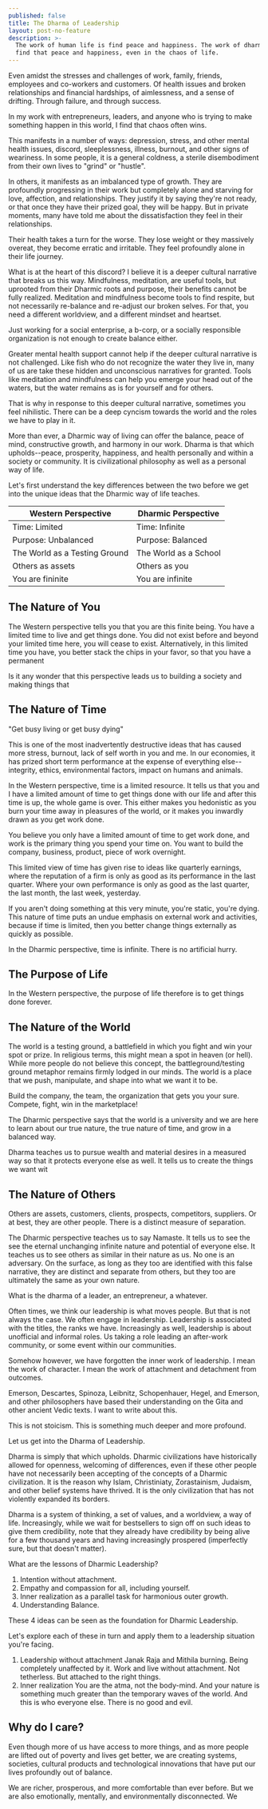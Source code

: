 ```yaml
---
published: false
title: The Dharma of Leadership
layout: post-no-feature
description: >-
  The work of human life is find peace and happiness. The work of dharma is to
  find that peace and happiness, even in the chaos of life.
---
```

Even amidst the stresses and challenges of work, family, friends, employees and co-workers and customers. Of health issues and broken relationships and financial hardships, of aimlessness, and a sense of drifting. Through failure, and through success.

In my work with entrepreneurs, leaders, and anyone who is trying to make something happen in this world, I find that chaos often wins. 

This manifests in a number of ways: depression, stress, and other mental health issues, discord, sleeplessness, illness, burnout, and other signs of weariness. In some people, it is a general coldness, a sterile disembodiment from their own lives to "grind" or "hustle".

In others, it manifests as an imbalanced type of growth. They are profoundly progressing in their work but completely alone and starving for love, affection, and relationships. They justify it by saying they're not ready, or that once they have their prized goal, they will be happy. But in private moments, many have told me about the dissatisfaction they feel in their relationships.

Their health takes a turn for the worse. They lose weight or they massively overeat, they become erratic and irritable. They feel profoundly alone in their life journey.

What is at the heart of this discord? I believe it is a deeper cultural narrative that breaks us this way. Mindfulness, meditation, are useful tools, but uprooted from their Dharmic roots and purpose, their benefits cannot be fully realized. Meditation and mindfulness become tools to find respite, but not necessarily re-balance and re-adjust our broken selves. For that, you need a different worldview, and a different mindset and heartset.

Just working for a social enterprise, a b-corp, or a socially responsible organization is not enough to create balance either. 

Greater mental health support cannot help if the deeper cultural narrative is not challenged. Like fish who do not recognize the water they live in, many of us are take these hidden and unconscious narratives for granted. Tools like meditation and mindfulness can help you emerge your head out of the waters, but the water remains as is for yourself and for others.

That is why in response to this deeper cultural narrative, sometimes you feel nihilistic. There can be a deep cyncism towards the world and the roles we have to play in it.

More than ever, a Dharmic way of living can offer the balance, peace of mind, constructive growth, and harmony in our work. Dharma is that which upholds--peace, prosperity, happiness, and health personally and within a society or community. It is civilizational philosophy as well as a personal way of life. 

Let's first understand the key differences between the two before we get into the unique ideas that the Dharmic way of life teaches.

| **Western Perspective** | **Dharmic Perspective** |
|---------------------|---------------------|
| Time: Limited | Time: Infinite|
| Purpose: Unbalanced | Purpose: Balanced |
| The World as a Testing Ground | The World as a School |
| Others as assets | Others as you |
| You are fininite | You are infinite |

## The Nature of You

The Western perspective tells you that you are this finite being. You have a limited time to live and get things done. You did not exist before and beyond your limited time here, you will cease to exist. Alternatively, in this limited time you have, you better stack the chips in your favor, so that you have  a permanent 

Is it any wonder that this perspective leads us to building a society and making things that 

## The Nature of Time

"Get busy living or get busy dying"

This is one of the most inadvertently destructive ideas that has caused more stress, burnout, lack of self worth in you and me. In our economies, it has prized short term performance at the expense of everything else--integrity, ethics, environmental factors, impact on humans and animals.

In the Western perspective, time is a limited resource. It tells us that you and I have a limited amount of time to get things done with our life and after this time is up, the whole game is over. This either makes you hedonistic as you burn your time away in pleasures of the world, or it makes you inwardly drawn as you get work done. 

You believe you only have a limited amount of time to get work done, and work is the primary thing you spend your time on. You want to build the company, business, product, piece of work overnight.

This limited view of time has given rise to ideas like quarterly earnings, where the reputation of a firm is only as good as its performance in the last quarter. Where your own performance is only as good as the last quarter, the last month, the last week, yesterday.

If you aren't doing something at this very minute, you're static, you're dying. This nature of time puts an undue emphasis on external work and activities, because if time is limited, then you better change things externally as quickly as possible.

In the Dharmic perspective, time is infinite. There is no artificial hurry. 

## The Purpose of Life

In the Western perspective, the purpose of life therefore is to get things done forever. 

## The Nature of the World

The world is a testing ground, a battlefield in which you fight and win your spot or prize. In religious terms, this might mean a spot in heaven (or hell). While more people do not believe this concept, the battleground/testing ground metaphor remains firmly lodged in our minds. The world is a place that we push, manipulate, and shape into what we want it to be.

Build the company, the team, the organization that gets you your sure. Compete, fight, win in the marketplace! 

The Dharmic perspective says that the world is a university and we are here to learn about our true nature, the true nature of time, and grow in a balanced way.

Dharma teaches us to pursue wealth and material desires in a measured way so that it protects everyone else as well. It tells us to create the things we want wit

## The Nature of Others

Others are assets, customers, clients, prospects, competitors, suppliers. Or at best, they are other people. There is a distinct measure of separation.

The Dharmic perspective teaches us to say Namaste. It tells us to see the see the eternal unchanging infinite nature and potential of everyone else. It teaches us to see others as similar in their nature as us. No one is an adversary. On the surface, as long as they too are identified with this false narrative, they are distinct and separate from others, but they too are ultimately the same as your own nature.



What is the dharma of a leader, an entrepreneur, a whatever.

Often times, we think our leadership is what moves people. But that is not always the case. We often engage in leadership. Leadership is associated with the titles, the ranks we have. Increasingly as well, leadership is about unofficial and informal roles. Us taking a role leading an after-work community, or some event within our communities.

Somehow however, we have forgotten the inner work of leadership. I mean the work of character. I mean the work of attachment and detachment from outcomes.

Emerson, Descartes, Spinoza, Leibnitz, Schopenhauer, Hegel, and Emerson, and other philosophers have based their understanding on the Gita and other ancient Vedic texts. I want to write about this. 

This is not stoicism. This is something much deeper and more profound.

Let us get into the Dharma of Leadership.

Dharma is simply that which upholds. Dharmic civilizations have historically allowed for openness, welcoming of differences, even if these other people have not necessarily been accepting of the concepts of a Dharmic civilization. It is the reason why Islam, Christiniaty, Zorastainism, Judaism, and other belief systems have thrived. It is the only civilization that has not violently expanded its borders.

Dharma is a system of thinking, a set of values, and a worldview, a way of life. Increasingly, while we wait for bestsellers to sign off on such ideas to give them credibility, note that they already have credibility by being alive for a few thousand years and having increasingly prospered (imperfectly sure, but that doesn't matter).

What are the lessons of Dharmic Leadership?

1. Intention without attachment.
2. Empathy and compassion for all, including yourself.
3. Inner realization as a parallel task for harmonious outer growth.
4. Understanding Balance.

These 4 ideas can be seen as the foundation for Dharmic Leadership.

Let's explore each of these in turn and apply them to a leadership situation you're facing.

1. Leadership without attachment
Janak Raja and Mithila burning. Being completely unaffected by it. Work and live without attachment. Not tetherless. But attached to the right things.
2. Inner realization
You are the atma, not the body-mind. And your nature is something much greater than the temporary waves of the world. And this is who everyone else. There is no good and evil.

## Why do I care?

Even though more of us have access to more things, and as more people are lifted out of poverty and lives get better, we are creating systems, societies, cultural products and technological innovations that have put our lives profoundly out of balance.

We are richer, prosperous, and more comfortable than ever before. But we are also emotionally, mentally, and environmentally disconnected. We 